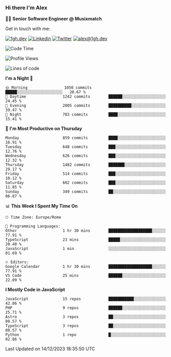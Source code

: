 ### Hi there I'm Alex

👨‍💻 __Senior Software Engineer @ Musixmatch__

Get in touch with me:

[![1gh.dev](https://img.shields.io/static/v1?label=1gh.dev&message=%20&color=red&logo=&style=flat-square&logoColor=white)](https://www.1gh.dev/)
[![Linkedin](https://img.shields.io/static/v1?label=Linkedin&message=%20&color=blue&logo=Linkedin&style=flat-square&logoColor=white)](https://linkedin.com/in/alexghirelli)
[![Twitter](https://img.shields.io/static/v1?label=Twitter&message=%20&color=blue&logo=Twitter&style=flat-square&logoColor=white)](https://twitter.com/alexGhirelli)
[![alex@1gh.dev](https://img.shields.io/static/v1?label=alex@1gh.dev&message=%20&color=red&logo=gmail&style=flat-square&logoColor=white)](mailto:alex@1gh.dev)

<!--START_SECTION:waka-->
![Code Time](http://img.shields.io/badge/Code%20Time-7%2C638%20hrs%204%20mins-blue)

![Profile Views](http://img.shields.io/badge/Profile%20Views-0-blue)

![Lines of code](https://img.shields.io/badge/From%20Hello%20World%20I%27ve%20Written-23.9%20million%20lines%20of%20code-blue)

**I'm a Night 🦉** 

```text
🌞 Morning                1050 commits        █████░░░░░░░░░░░░░░░░░░░░   20.67 % 
🌆 Daytime                1242 commits        ██████░░░░░░░░░░░░░░░░░░░   24.45 % 
🌃 Evening                2005 commits        ██████████░░░░░░░░░░░░░░░   39.47 % 
🌙 Night                  783 commits         ████░░░░░░░░░░░░░░░░░░░░░   15.41 % 
```
📅 **I'm Most Productive on Thursday** 

```text
Monday                   859 commits         ████░░░░░░░░░░░░░░░░░░░░░   16.91 % 
Tuesday                  648 commits         ███░░░░░░░░░░░░░░░░░░░░░░   12.76 % 
Wednesday                626 commits         ███░░░░░░░░░░░░░░░░░░░░░░   12.32 % 
Thursday                 1482 commits        ███████░░░░░░░░░░░░░░░░░░   29.17 % 
Friday                   514 commits         ███░░░░░░░░░░░░░░░░░░░░░░   10.12 % 
Saturday                 602 commits         ███░░░░░░░░░░░░░░░░░░░░░░   11.85 % 
Sunday                   349 commits         ██░░░░░░░░░░░░░░░░░░░░░░░   06.87 % 
```


📊 **This Week I Spent My Time On** 

```text
🕑︎ Time Zone: Europe/Rome

💬 Programming Languages: 
Other                    1 hr 30 mins        ███████████████████░░░░░░   77.91 % 
TypeScript               23 mins             █████░░░░░░░░░░░░░░░░░░░░   20.40 % 
JavaScript               1 min               ░░░░░░░░░░░░░░░░░░░░░░░░░   01.69 % 

🔥 Editors: 
Google Calendar          1 hr 30 mins        ███████████████████░░░░░░   77.91 % 
VS Code                  25 mins             ██████░░░░░░░░░░░░░░░░░░░   22.09 % 
```

**I Mostly Code in JavaScript** 

```text
JavaScript               15 repos            ███████████░░░░░░░░░░░░░░   42.86 % 
PHP                      9 repos             ██████░░░░░░░░░░░░░░░░░░░   25.71 % 
Astro                    3 repos             ██░░░░░░░░░░░░░░░░░░░░░░░   08.57 % 
TypeScript               3 repos             ██░░░░░░░░░░░░░░░░░░░░░░░   08.57 % 
Python                   1 repo              █░░░░░░░░░░░░░░░░░░░░░░░░   02.86 % 
```




 Last Updated on 14/12/2023 18:35:50 UTC
<!--END_SECTION:waka-->
